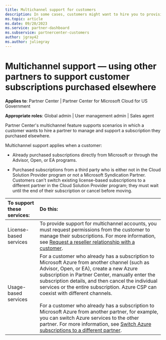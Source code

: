 ```yaml
---
title: Multichannel support for customers
description: In some cases, customers might want to hire you to provision and support a subscription they purchased elsewhere.
ms.topic: article
ms.date: 09/20/2023
ms.service: partner-dashboard
ms.subservice: partnercenter-customers
author: jgray42
ms.author: juliegray
---
```


# Multichannel support — using other partners to support customer subscriptions purchased elsewhere

**Applies to**: Partner Center | Partner Center for Microsoft Cloud for US Government

**Appropriate roles**: Global admin | User management admin | Sales agent

Partner Center's multichannel feature supports scenarios in which a customer wants to hire a partner to manage and support a subscription they purchased elsewhere.

Multichannel support applies when a customer:

- Already purchased subscriptions directly from Microsoft or through the Advisor, Open, or EA programs.

- Purchased subscriptions from a third party who is either not in the Cloud Solution Provider program or not a Microsoft Syndication Partner. Customers can't switch existing license-based subscriptions to a different partner in the Cloud Solution Provider program; they must wait until the end of their subscription or cancel before moving.

|To support these services:  | Do this: |
|:---------|:---------|
|License-based services    | To provide support for multichannel accounts, you must request permissions from the customer to manage their subscriptions. For more information, see [Request a reseller relationship with a customer](request-a-relationship-with-a-customer.md).   |
|Usage-based services     |  For a customer who already has a subscription to Microsoft Azure from another channel (such as Advisor, Open, or EA), create a new Azure subscription in Partner Center, manually enter the subscription details, and then cancel the individual services or the entire subscription. Azure CSP can coexist with different channels.<br/><br/> For a customer who already has a subscription to Microsoft Azure from another partner, for example, you can switch Azure services to the other partner.  For more information, see [Switch Azure subscriptions to a different partner](switch-azure-subscriptions-to-a-different-partner.md). |
